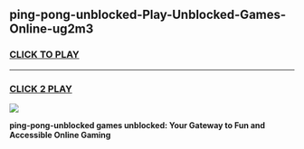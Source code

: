 
## ping-pong-unblocked-Play-Unblocked-Games-Online-ug2m3
<h3>
<a href="https://premium76.site?title=ping-pong-unblocked&ref=25A">CLICK TO PLAY</a></h3>
<hr>

<h3>
<a href="https://premium76.site?title=ping-pong-unblocked&ref=25A">CLICK 2 PLAY</a>
  
</h3>

<a href="https://premium76.site?title=ping-pong-unblocked&ref=25A"><img src="https://clearcache.store/games.png"></a>


**ping-pong-unblocked games unblocked: Your Gateway to Fun and Accessible Online Gaming**

